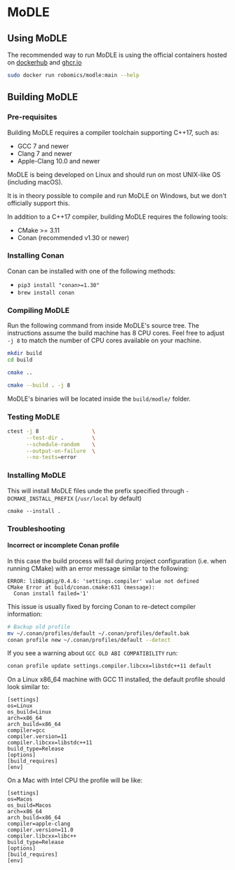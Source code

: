 <!--
Copyright (C) 2022 Roberto Rossini <roberros@uio.no>

SPDX-License-Identifier: MIT
-->

# MoDLE


## Using MoDLE

The recommended way to run MoDLE is using the official containers hosted on [dockerhub](https://hub.docker.com/repository/docker/robomics/modle) and [ghcr.io](https://github.com/robomics/modle/pkgs/container/modle)

```bash
sudo docker run robomics/modle:main --help
```

## Building MoDLE

### Pre-requisites

Building MoDLE requires a compiler toolchain supporting C++17, such as:

- GCC 7 and newer
- Clang 7 and newer
- Apple-Clang 10.0 and newer

MoDLE is being developed on Linux and should run on most UNIX-like OS (including macOS).

It is in theory possible to compile and run MoDLE on Windows, but we don't officially support this.

In addition to a C++17 compiler, building MoDLE requires the following tools:

- CMake >= 3.11
- Conan (recommended v1.30 or newer)

### Installing Conan

Conan can be installed with one of the following methods:
- `pip3 install "conan>=1.30"`
- `brew install conan`

### Compiling MoDLE

Run the following command from inside MoDLE's source tree.
The instructions assume the build machine has 8 CPU cores.
Feel free to adjust `-j 8` to match the number of CPU cores available on your machine.

```bash
mkdir build
cd build

cmake ..

cmake --build . -j 8
```

MoDLE's binaries will be located inside the `build/modle/` folder.

### Testing MoDLE

```bash
ctest -j 8                 \
      --test-dir .         \
      --schedule-random    \
      --output-on-failure  \
      --no-tests=error
```

### Installing MoDLE

This will install MoDLE files unde the prefix specified through `-DCMAKE_INSTALL_PREFIX` (`/usr/local` by default)

```
cmake --install .
```

### Troubleshooting

#### Incorrect or incomplete Conan profile
In this case the build process will fail during project configuration (i.e. when running CMake) with an error message similar to the following:

```
ERROR: libBigWig/0.4.6: 'settings.compiler' value not defined
CMake Error at build/conan.cmake:631 (message):
  Conan install failed='1'
```

This issue is usually fixed by forcing Conan to re-detect compiler information:

```bash
# Backup old profile
mv ~/.conan/profiles/default ~/.conan/profiles/default.bak
conan profile new ~/.conan/profiles/default --detect
```

If you see a warning about `GCC OLD ABI COMPATIBILITY` run:
```bash
conan profile update settings.compiler.libcxx=libstdc++11 default
```

On a Linux x86_64 machine with GCC 11 installed, the default profile should look similar to:
```
[settings]
os=Linux
os_build=Linux
arch=x86_64
arch_build=x86_64
compiler=gcc
compiler.version=11
compiler.libcxx=libstdc++11
build_type=Release
[options]
[build_requires]
[env]
```

On a Mac with Intel CPU the profile will be like:
```
[settings]
os=Macos
os_build=Macos
arch=x86_64
arch_build=x86_64
compiler=apple-clang
compiler.version=11.0
compiler.libcxx=libc++
build_type=Release
[options]
[build_requires]
[env]
```
